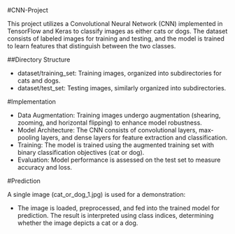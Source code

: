 #CNN-Project

This project utilizes a Convolutional Neural Network (CNN) implemented in TensorFlow and Keras to classify images as either cats or dogs. The dataset consists of labeled images for training and testing, and the model is trained to learn features that distinguish between the two classes.

##Directory Structure
- dataset/training_set: Training images, organized into subdirectories for cats and dogs. 
- dataset/test_set: Testing images, similarly organized into subdirectories.

#Implementation

- Data Augmentation: Training images undergo augmentation (shearing, zooming, and horizontal flipping) to enhance model robustness.
- Model Architecture: The CNN consists of convolutional layers, max-pooling layers, and dense layers for feature extraction and classification.
- Training: The model is trained using the augmented training set with binary classification objectives (cat or dog). 
- Evaluation: Model performance is assessed on the test set to measure accuracy and loss.

#Prediction

A single image (cat_or_dog_1.jpg) is used for a demonstration: 
- The image is loaded, preprocessed, and fed into the trained model for prediction. The result is interpreted using class indices, determining whether the image depicts a cat or a dog.